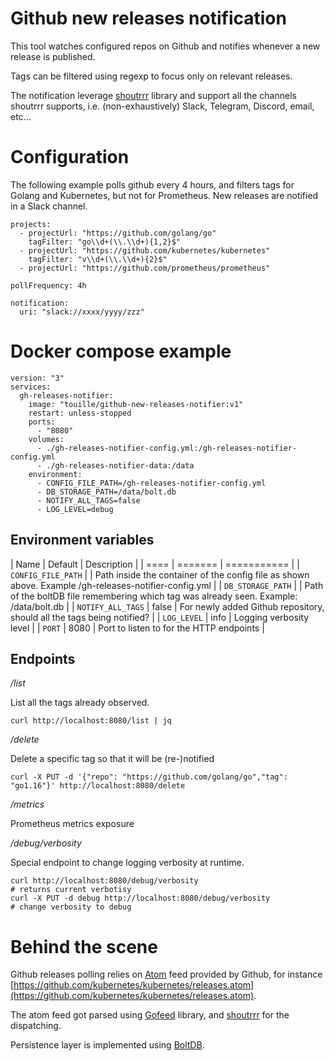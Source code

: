 Github new releases notification
====

This tool watches configured repos on Github 
and notifies whenever a new release is published.

Tags can be filtered using regexp to focus only
on relevant releases.

The notification leverage [shoutrrr](https://github.com/containrrr/shoutrrr)
library and support all the channels shoutrrr supports, i.e. (non-exhaustively)
Slack, Telegram, Discord, email, etc...

# Configuration

The following example polls github every 4 hours, and filters
tags for Golang and Kubernetes, but not for Prometheus.
New releases are notified in a Slack channel.

```
projects:
  - projectUrl: "https://github.com/golang/go"
    tagFilter: "go\\d+(\\.\\d+){1,2}$"
  - projectUrl: "https://github.com/kubernetes/kubernetes"
    tagFilter: "v\\d+(\\.\\d+){2}$"
  - projectUrl: "https://github.com/prometheus/prometheus"

pollFrequency: 4h

notification:
  uri: "slack://xxxx/yyyy/zzz"
```

# Docker compose example

```
version: "3"
services:
  gh-releases-notifier:
    image: "touille/github-new-releases-notifier:v1"
    restart: unless-stopped
    ports:
      - "8080"
    volumes:
      - ./gh-releases-notifier-config.yml:/gh-releases-notifier-config.yml
      - ./gh-releases-notifier-data:/data
    environment:
      - CONFIG_FILE_PATH=/gh-releases-notifier-config.yml
      - DB_STORAGE_PATH=/data/bolt.db
      - NOTIFY_ALL_TAGS=false
      - LOG_LEVEL=debug
```

## Environment variables

| Name | Default | Description |
| ==== | ======= | =========== |
| `CONFIG_FILE_PATH` | | Path inside the container of the config file as shown above. Example /gh-releases-notifier-config.yml |
| `DB_STORAGE_PATH` | | Path of the boltDB file remembering which tag was already seen. Example: /data/bolt.db |
| `NOTIFY_ALL_TAGS` | false | For newly added Github repository, should all the tags being notified? |
| `LOG_LEVEL` | info | Logging verbosity level |
| `PORT` | 8080 | Port to listen to for the HTTP endpoints |

## Endpoints

*/list*

List all the tags already observed.

```
curl http://localhost:8080/list | jq
```

*/delete*

Delete a specific tag so that it will be (re-)notified

```
curl -X PUT -d '{"repo": "https://github.com/golang/go","tag": "go1.16"}' http://localhost:8080/delete
```

*/metrics*

Prometheus metrics exposure

*/debug/verbosity*

Special endpoint to change logging verbosity at runtime.

```
curl http://localhost:8080/debug/verbosity
# returns current verbotisy
curl -X PUT -d debug http://localhost:8080/debug/verbosity
# change verbosity to debug
```

# Behind the scene

Github releases polling relies on [Atom]() feed provided by Github, 
for instance [https://github.com/kubernetes/kubernetes/releases.atom](https://github.com/kubernetes/kubernetes/releases.atom).

The atom feed got parsed using [Gofeed](https://github.com/mmcdole/gofeed) library, 
and [shoutrrr](https://github.com/containrrr/shoutrrr) for the dispatching.

Persistence layer is implemented using [BoltDB](https://github.com/etcd-io/bbolt).
